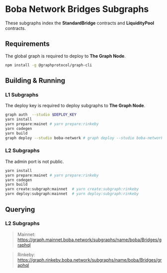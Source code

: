 # Boba Network Bridges Subgraphs

These subgraphs index the **StandardBridge** contracts and **LiquidityPool** contracts.

## Requirements

The global graph is required to deploy to **The Graph Node**.

```bash
npm install -g @graphprotocol/graph-cli
```

## Building & Running

### L1 Subgraphs

The deploy key is required to deploy subgraphs to **The Graph Node**. 

```bash
graph auth  --studio $DEPLOY_KEY
yarn install
yarn prepare:mainet # yarn prepare:rinkeby
yarn codegen
yarn build
graph deploy --studio boba-network # graph deploy --studio boba-network-rinkeby
```

### L2 Subgraphs

The admin port is not public. 

```bash
yarn install
yarn prepare:mainet # yarn prepare:rinkeby
yarn codegen
yarn build
yarn create:subgraph:mainnet  # yarn create:subgraph:rinkeby
yarn deploy:subgraph:mainnet  # yarn deploy:subgraph:rinkeby
```

## Querying

### L2 Subgraphs

> Mainnet: https://graph.mainnet.boba.network/subgraphs/name/boba/Bridges/graphql

> Rinkeby: https://graph.rinkeby.boba.network/subgraphs/name/boba/Bridges/graphql